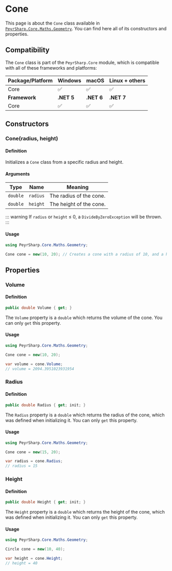 # Cone
This page is about the `Cone` class available in [`PeyrSharp.Core.Maths.Geometry`](/core/maths/geometry).
You can find here all of its constructors and properties.

## Compatibility

The `Cone` class is part of the `PeyrSharp.Core` module, which is compatible with all of these frameworks and platforms:

| Package/Platform 	| Windows 	| macOS 	| Linux + others 	|
|------------------	|---------	|-------	|----------------	|
| Core            	| ✅       	| ✅     	| ✅              	|
| **Framework**         | **.NET 5** | **.NET 6**  | **.NET 7** |
| Core            	| ✅       	| ✅     	| ✅              	|

## Constructors
### Cone(radius, height)
#### Definition
Initializes a `Cone` class from a specific radius and height.

#### Arguments

| Type     	| Name     	| Meaning                 	|
|----------	|----------	|-------------------------	|
| `double` 	| `radius` 	| The radius of the cone. 	|
| `double` 	| `height` 	| The height of the cone. 	|

::: warning
If `radius` or `height` ≤ 0, a `DivideByZeroException` will be thrown.
:::

#### Usage

~~~ c#
using PeyrSharp.Core.Maths.Geometry;

Cone cone = new(10, 20); // Creates a cone with a radius of 10, and a height of 20
~~~
## Properties
### Volume
#### Definition
~~~ c#
public double Volume { get; }
~~~

The `Volume` property is a `double` which returns the volume of the cone. You can only `get` this property.

#### Usage

~~~ c#
using PeyrSharp.Core.Maths.Geometry;

Cone cone = new(10, 20);

var volume = cone.Volume;
// volume = 2094.3951023931954
~~~

### Radius
#### Definition
~~~ c#
public double Radius { get; init; }
~~~

The `Radius` property is a `double` which returns the radius of the cone, which was defined when initializing it. You can only `get` this property.

#### Usage

~~~ c#
using PeyrSharp.Core.Maths.Geometry;

Cone cone = new(15, 20);

var radius = cone.Radius;
// radius = 15
~~~

### Height
#### Definition
~~~ c#
public double Height { get; init; }
~~~

The `Height` property is a `double` which returns the height of the cone, which was defined when initializing it. You can only `get` this property.

#### Usage

~~~ c#
using PeyrSharp.Core.Maths.Geometry;

Circle cone = new(10, 40);

var height = cone.Height;
// height = 40
~~~
